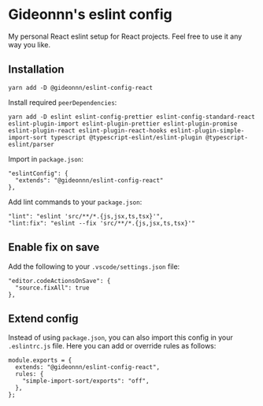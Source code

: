 # Gideonnn's eslint config

My personal React eslint setup for React projects. Feel free to use it any way you like.

## Installation

```
yarn add -D @gideonnn/eslint-config-react
```

Install required `peerDependencies`:

```
yarn add -D eslint eslint-config-prettier eslint-config-standard-react eslint-plugin-import eslint-plugin-prettier eslint-plugin-promise eslint-plugin-react eslint-plugin-react-hooks eslint-plugin-simple-import-sort typescript @typescript-eslint/eslint-plugin @typescript-eslint/parser
```

Import in `package.json`:

```
"eslintConfig": {
  "extends": "@gideonnn/eslint-config-react"
},
```

Add lint commands to your `package.json`:

```
"lint": "eslint 'src/**/*.{js,jsx,ts,tsx}'",
"lint:fix": "eslint --fix 'src/**/*.{js,jsx,ts,tsx}'"
```

## Enable fix on save

Add the following to your `.vscode/settings.json` file:

```
"editor.codeActionsOnSave": {
  "source.fixAll": true
},
```

## Extend config

Instead of using `package.json`, you can also import this config in your `.eslintrc.js` file. Here you can add or override rules as follows:

```
module.exports = {
  extends: "@gideonnn/eslint-config-react",
  rules: {
    "simple-import-sort/exports": "off",
  },
};
```
